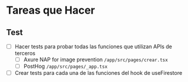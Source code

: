 # Tareas que Hacer

## Test
- [ ] Hacer tests para probar todas las funciones que utilizan APIs de terceros
    - [ ] Axure NAP for image prevention `/app/src/pages/crear.tsx`
    - [ ] PostHog `/app/src/pages/_app.tsx`
- [ ] Crear tests para cada una de las funciones del hook de useFirestore
